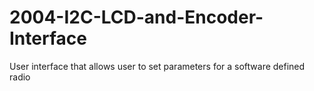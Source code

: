 # 2004-I2C-LCD-and-Encoder-Interface
User interface that allows user to set parameters for a software defined radio
